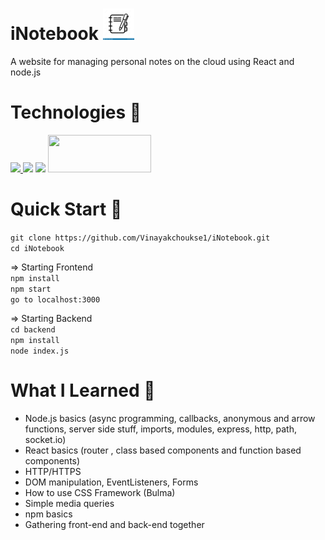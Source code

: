 # iNotebook <img src="/src/Notebook.png" height="50" width="50">

A website for managing personal notes on the cloud using React and node.js<br>

# Technologies 🧾

<a href="https://nodejs.org/en/"><img src="https://habrastorage.org/webt/bs/ml/lo/bsmllozt2li3jmn_6ec8vy4krdq.png" width="170" > </a>
<a href="https://reactjs.org/"><img src="https://upload.wikimedia.org/wikipedia/commons/a/a7/React-icon.svg" width="170"></a>
<a href="https://expressjs.com/"><img src="https://miro.medium.com/max/6668/1*XP-mZOrIqX7OsFInN2ngRQ.png" width="170"></a>
<a href="https://www.npmjs.com"><img src="https://www.drupal.org/files/project-images/Npm-logo.png" width="165" height="60"></a>

# Quick Start 🚀

`git clone https://github.com/Vinayakchoukse1/iNotebook.git`<br>
`cd iNotebook`<br>

=> Starting Frontend <br>
`npm install`<br>
`npm start`<br>
`go to localhost:3000` <br>

=> Starting Backend <br>
`cd backend`<br>
`npm install`<br>
`node index.js`<br>

# What I Learned 🧠

- Node.js basics (async programming, callbacks, anonymous and arrow functions, server side stuff, imports, modules, express, http, path, socket.io)
- React basics (router , class based components and function based components)
- HTTP/HTTPS
- DOM manipulation, EventListeners, Forms
- How to use CSS Framework (Bulma)
- Simple media queries
- npm basics
- Gathering front-end and back-end together
